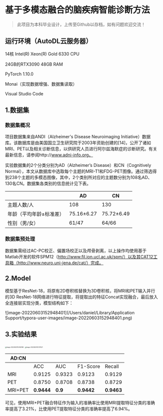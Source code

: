 # 基于多模态融合的脑疾病智能诊断方法

> 此项目为本科毕业设计，上传至Github以存档，如有问题欢迎交流！

## 运行环境（AutoDL云服务器）

14核 Intel(R) Xeon(R) Gold 6330 CPU

24GB的RTX3090 48GB RAM

PyTorch 1.10.0

Monai（实现数据增强、数据集读取）

Visual Studio Code

## 1.数据集

### 数据集概况

项目数据集来自ANDI（Alzheimer's Disease Neuroimaging Initiative）数据库。该数据库是由美国国立卫生研究院于2003年资助创建的[14]，公开了诸如MRI、PET以及相关诊断信息，以供研究人员进行阿尔兹海默症的诊断研究。有关最新信息，请参阅http://www.adni-info.org。

实验数据集的2个分类分别为AD（Alzheimer’s Disease）和CN（Cognitively Normal），本文从数据库中选取每个主题的MRI-T1和FDG-PET图像。通过筛选得到238个主题的多模态图像，其中，2个类别所对应的主题数分别为108名AD、130名CN。数据集各类别的信息统计见下表。

|                         | AD         | CN         |
| ----------------------- | ---------- | ---------- |
| 主题人数/人             | 108        | 130        |
| 年龄（平均年龄±标准差） | 75.16±6.27 | 75.72±6.49 |
| 性别（男/女）           | 61/47      | 64/66      |

### 数据集预处理

数据集需经过AC-PC校正、偏置场校正以及颅骨剥离，以上操作均使用基于Matlab开发的软件SPM12（http://www.fil.ion.ucl.ac.uk/spm/）以及其CAT12工具箱（http://www.neuro.uni-jena.de/cat/）完成。

## 2.Model

模型基于ResNet-18，将原有2D卷积核替换为3D卷积核，将MRI和PET输入并行的3D ResNet-18网络进行特征提取，将提取出的特征Concat实现融合，最后放入全连接层实现分类，模型结构如下：

![image-20220603152948401](/Users/daniel/Library/Application Support/typora-user-images/image-20220603152948401.png)

## 3.实验结果

<img src="/Users/daniel/Library/Application Support/typora-user-images/image-20220603153058188.png" alt="image-20220603153058188" style="zoom:30%;" />

<img src="/Users/daniel/Library/Application Support/typora-user-images/image-20220603153131521.png" alt="image-20220603153131521" style="zoom:30%;" />

| AD:CN   |            |         |            |            |
| ------- | ---------- | ------- | ---------- | ---------- |
|         | ACC        | AUC     | F1-Score   | Recall     |
| MRI     | 0.9125     | 0.9323  | 0.9123     | 0.9129     |
| PET     | 0.8750     | 0.8708  | 0.8738     | 0.8729     |
| MRI+PET | **0.9444** | **0.9** | **0.9442** | **0.9463** |

可见，使用MRI+PET融合特征作为输入的准确率比使用MRI提取特征分类的准确率提高了3.21%，比使用PET提取特征分类的准确率提高了6.94%。
